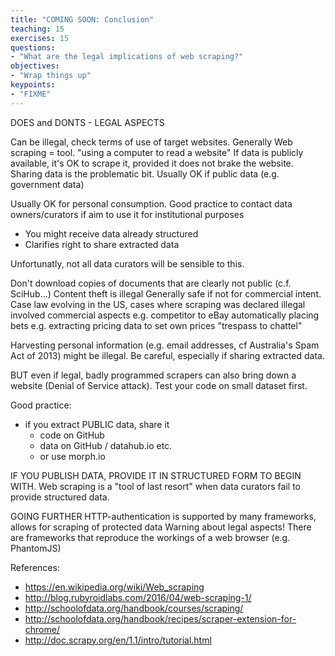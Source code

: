 ```yaml
---
title: "COMING SOON: Conclusion"
teaching: 15
exercises: 15
questions:
- "What are the legal implications of web scraping?"
objectives:
- "Wrap things up"
keypoints:
- "FIXME"
---
```


DOES and DONTS - LEGAL ASPECTS

Can be illegal, check terms of use of target websites.
Generally
	Web scraping = tool.
		"using a computer to read a website"
	If data is publicly available, it's OK to scrape it, provided it does not brake the website.
	Sharing data is the problematic bit.
	Usually OK if public data (e.g. government data)

Usually OK for personal consumption. Good practice to contact data owners/curators if aim to use it for institutional purposes
- You might receive data already structured
- Clarifies right to share extracted data

Unfortunatly, not all data curators will be sensible to this.

Don't download copies of documents that are clearly not public (c.f. SciHub...)
Content theft is illegal
Generally safe if not for commercial intent.
	Case law evolving in the US, cases where scraping was declared illegal involved commercial aspects
		e.g. competitor to eBay automatically placing bets
		e.g. extracting pricing data to set own prices
		"trespass to chattel"

Harvesting personal information (e.g. email addresses, cf Australia's Spam Act of 2013) might be illegal. Be careful, especially if sharing extracted data.


BUT even if legal, badly programmed scrapers can also bring down a website (Denial of Service attack).
Test your code on small dataset first.


Good practice:
- if you extract PUBLIC data, share it
	- code on GitHub
	- data on GitHub / datahub.io etc.
	- or use morph.io
	
IF YOU PUBLISH DATA, PROVIDE IT IN STRUCTURED FORM TO BEGIN WITH.
	Web scraping is a "tool of last resort" when data curators fail to provide structured data.


GOING FURTHER
HTTP-authentication is supported by many frameworks, allows for scraping of protected data
	Warning about legal aspects!
There are frameworks that reproduce the workings of a web browser (e.g. PhantomJS)





	



References:
- https://en.wikipedia.org/wiki/Web_scraping
- http://blog.rubyroidlabs.com/2016/04/web-scraping-1/
- http://schoolofdata.org/handbook/courses/scraping/
- http://schoolofdata.org/handbook/recipes/scraper-extension-for-chrome/
- http://doc.scrapy.org/en/1.1/intro/tutorial.html
